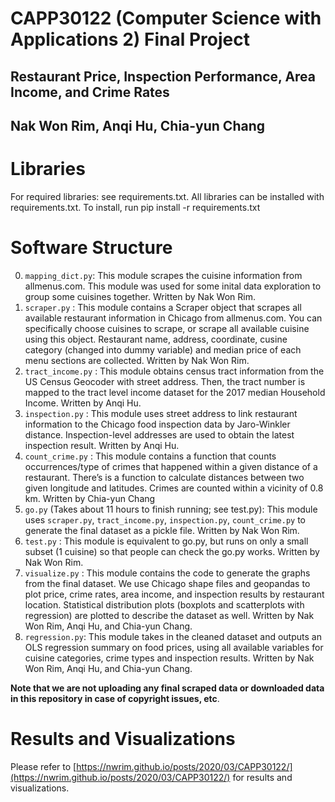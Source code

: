 # CAPP30122 (Computer Science with Applications 2) Final Project

## Restaurant Price, Inspection Performance, Area Income, and Crime Rates
## Nak Won Rim, Anqi Hu, Chia-yun Chang

# Libraries

For required libraries: see requirements.txt. 
All libraries can be installed with requirements.txt. 
To install, run pip install -r requirements.txt

# Software Structure

0. `mapping_dict.py`: This module scrapes the cuisine information from allmenus.com. This module was
used for some inital data exploration to group some cuisines together. Written by Nak Won Rim.
1. `scraper.py` : This module contains a Scraper object that scrapes all available restaurant information in Chicago from allmenus.com. You can specifically choose cuisines to scrape, or scrape all available cuisine using this object. Restaurant name, address, coordinate, cusine category (changed into dummy variable) and median price of each menu sections are collected. Written by Nak Won Rim.
2. `tract_income.py` : This module obtains census tract information from the US Census Geocoder with street address. Then, the tract number is mapped to the tract level income dataset for the 2017 median Household Income. Written by Anqi Hu.
3. `inspection.py` : This module uses street address to link restaurant information to the Chicago food inspection data by Jaro-Winkler distance. Inspection-level addresses are used to obtain the latest inspection result. Written by Anqi Hu.
4. `count_crime.py` : This module contains a function that counts occurrences/type of crimes that happened within a given distance of a restaurant. There’s is a function to calculate distances between two given longitude and latitudes. Crimes are counted within a vicinity of 0.8 km. Written by Chia-yun Chang
5. `go.py` (Takes about 11 hours to finish running; see test.py): This module uses `scraper.py`, `tract_income.py`, `inspection.py`, `count_crime.py` to generate the final dataset as a pickle file. Written by Nak Won Rim.
6. `test.py` : This module is equivalent to go.py, but runs on only a small subset (1 cuisine) so that people can check the go.py works. Written by Nak Won Rim.
7. `visualize.py` : This module contains the code to generate the graphs from the final dataset. We use Chicago shape files and geopandas to plot price, crime rates, area income, and inspection results by restaurant location. Statistical distribution plots (boxplots and scatterplots with regression) are plotted to describe the dataset as well. Written by Nak Won Rim, Anqi Hu, and Chia-yun Chang.
8. `regression.py`: This module takes in the cleaned dataset and outputs an OLS regression summary on  food prices, using all available variables for cuisine categories, crime types and inspection results. Written by Nak Won Rim, Anqi Hu, and Chia-yun Chang.

**Note that we are not uploading any final scraped data or downloaded data in this repository in case of copyright issues, etc**.

# Results and Visualizations

Please refer to [https://nwrim.github.io/posts/2020/03/CAPP30122/](https://nwrim.github.io/posts/2020/03/CAPP30122/) for results and visualizations.